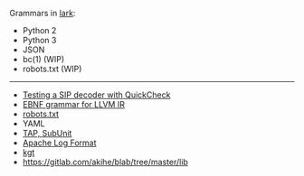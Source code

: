 Grammars in [lark](https://github.com/lark-parser/lark):

- Python 2
- Python 3
- JSON
- bc(1) (WIP)
- robots.txt (WIP)

-------

- [Testing a SIP decoder with QuickCheck](http://www.erlang.se/euc/08/1430Nilsson.pdf)
- [EBNF grammar for LLVM IR](https://github.com/llir/grammar/blob/master/ll.tm)
- [robots.txt](https://github.com/temoto/robotstxt)
- YAML
- [TAP, SubUnit](https://github.com/ligurio/recidive/wiki/Grammars)
- [Apache Log Format](https://github.com/katef/liblf/blob/master/doc/logfmt.ebnf)
- [kgt](https://github.com/katef/kgt/tree/master/examples)
- https://gitlab.com/akihe/blab/tree/master/lib
